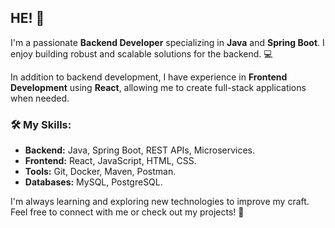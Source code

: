 ## HE! 👋

I'm a passionate **Backend Developer** specializing in **Java** and **Spring Boot**. I enjoy building robust and scalable solutions for the backend. 💻

In addition to backend development, I have experience in **Frontend Development** using **React**, allowing me to create full-stack applications when needed.

### 🛠️ My Skills:
- **Backend:** Java, Spring Boot, REST APIs, Microservices.
- **Frontend:** React, JavaScript, HTML, CSS.
- **Tools:** Git, Docker, Maven, Postman.
- **Databases:** MySQL, PostgreSQL.

I'm always learning and exploring new technologies to improve my craft. Feel free to connect with me or check out my projects! 🚀
